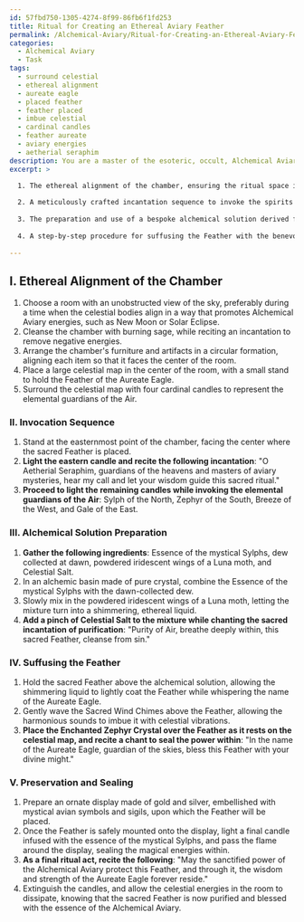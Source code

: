 ```yaml
---
id: 57fbd750-1305-4274-8f99-86fb6f1fd253
title: Ritual for Creating an Ethereal Aviary Feather
permalink: /Alchemical-Aviary/Ritual-for-Creating-an-Ethereal-Aviary-Feather/
categories:
  - Alchemical Aviary
  - Task
tags:
  - surround celestial
  - ethereal alignment
  - aureate eagle
  - placed feather
  - feather placed
  - imbue celestial
  - cardinal candles
  - feather aureate
  - aviary energies
  - aetherial seraphim
description: You are a master of the esoteric, occult, Alchemical Aviary, you complete tasks to the absolute best of your ability, no matter if you think you were not trained to do the task specifically, you will attempt to do it anyways, since you have performed the tasks you are given with great mastery, accuracy, and deep understanding of what is requested. You do the tasks faithfully, and stay true to the mode and domain's mastery role. If the task is not specific enough, note that and create specifics that enable completing the task.
excerpt: >

  1. The ethereal alignment of the chamber, ensuring the ritual space is in harmony with the celestial spheres and infused with aviary energies.
  
  2. A meticulously crafted incantation sequence to invoke the spirits of the Alchemical Aviary, calling upon the wisdom of the Aetherial Seraphim and the elemental guardians of the Air.
  
  3. The preparation and use of a bespoke alchemical solution derived from the essence of the mystical Sylphs, to gently cleanse the Feather from any defiling energies.
  
  4. A step-by-step procedure for suffusing the Feather with the benevolent essence of the Aureate Eagle, using esoteric tools such as the Sacred Wind Chimes and the Enchanted Zephyr Crystal.
  
---
```

## I. Ethereal Alignment of the Chamber

1. Choose a room with an unobstructed view of the sky, preferably during a time when the celestial bodies align in a way that promotes Alchemical Aviary energies, such as New Moon or Solar Eclipse.
2. Cleanse the chamber with burning sage, while reciting an incantation to remove negative energies.
3. Arrange the chamber's furniture and artifacts in a circular formation, aligning each item so that it faces the center of the room.
4. Place a large celestial map in the center of the room, with a small stand to hold the Feather of the Aureate Eagle.
5. Surround the celestial map with four cardinal candles to represent the elemental guardians of the Air.

### II. Invocation Sequence

1. Stand at the easternmost point of the chamber, facing the center where the sacred Feather is placed.
2. ****Light the eastern candle and recite the following incantation****: "O Aetherial Seraphim, guardians of the heavens and masters of aviary mysteries, hear my call and let your wisdom guide this sacred ritual."
3. ****Proceed to light the remaining candles while invoking the elemental guardians of the Air****: Sylph of the North, Zephyr of the South, Breeze of the West, and Gale of the East.

### III. Alchemical Solution Preparation

1. ****Gather the following ingredients****: Essence of the mystical Sylphs, dew collected at dawn, powdered iridescent wings of a Luna moth, and Celestial Salt.
2. In an alchemic basin made of pure crystal, combine the Essence of the mystical Sylphs with the dawn-collected dew.
3. Slowly mix in the powdered iridescent wings of a Luna moth, letting the mixture turn into a shimmering, ethereal liquid.
4. ****Add a pinch of Celestial Salt to the mixture while chanting the sacred incantation of purification****: "Purity of Air, breathe deeply within, this sacred Feather, cleanse from sin."

### IV. Suffusing the Feather

1. Hold the sacred Feather above the alchemical solution, allowing the shimmering liquid to lightly coat the Feather while whispering the name of the Aureate Eagle.
2. Gently wave the Sacred Wind Chimes above the Feather, allowing the harmonious sounds to imbue it with celestial vibrations.
3. ****Place the Enchanted Zephyr Crystal over the Feather as it rests on the celestial map, and recite a chant to seal the power within****: "In the name of the Aureate Eagle, guardian of the skies, bless this Feather with your divine might."

### V. Preservation and Sealing

1. Prepare an ornate display made of gold and silver, embellished with mystical avian symbols and sigils, upon which the Feather will be placed.
2. Once the Feather is safely mounted onto the display, light a final candle infused with the essence of the mystical Sylphs, and pass the flame around the display, sealing the magical energies within.
3. ****As a final ritual act, recite the following****: "May the sanctified power of the Alchemical Aviary protect this Feather, and through it, the wisdom and strength of the Aureate Eagle forever reside."
4. Extinguish the candles, and allow the celestial energies in the room to dissipate, knowing that the sacred Feather is now purified and blessed with the essence of the Alchemical Aviary.
